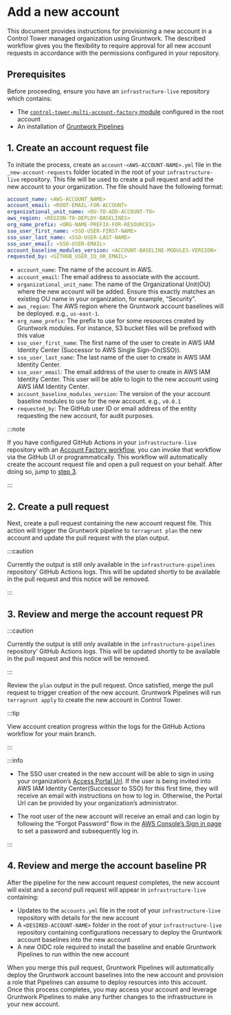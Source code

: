 # Add a new account

This document provides instructions for provisioning a new account in a Control Tower managed organization using Gruntwork. The described workflow gives you the flexibility to require approval for all new account requests in accordance with the permissions configured in your repository.

## Prerequisites

Before proceeding, ensure you have an `infrastructure-live` repository which contains:

- The [`control-tower-multi-account-factory` module](https://GitHub.com/gruntwork-io/terraform-aws-control-tower/tree/main/modules/landingzone/control-tower-multi-account-factory) configured in the root account
  <!-- Repo must include the multi-account factory module configured in the root account -->
- An installation of [Gruntwork Pipelines](https://LINK-TO-VALID-DOC)

## 1. Create an account request file

To initiate the process, create an `account-<AWS-ACCOUNT-NAME>.yml` file in the `_new-account-requests` folder located in the root of your `infrastructure-live` repository. This file will be used to create a pull request and add the new account to your organization. The file should have the following format:

```yaml account-<AWS-ACCOUNT-NAME>.yml
account_name: <AWS-ACCOUNT_NAME>
account_email: <ROOT-EMAIL-FOR-ACCOUNT>
organizational_unit_name: <OU-TO-ADD-ACCOUNT-TO>
aws_region: <REGION-T0-DEPLOY-BASELINES>
org_name_prefix: <ORG-NAME-PREFIX-FOR-RESOURCES>
sso_user_first_name: <SSO-USER-FIRST-NAME>
sso_user_last_name: <SSO-USER-LAST-NAME>
sso_user_email: <SSO-USER-EMAIL>
account_baseline_modules_version: <ACCOUNT-BASELINE-MODULES-VERSION>
requested_by: <GITHUB_USER_ID_OR_EMAIL>
```

- `account_name`: The name of the account in AWS.
- `account_email`: The email address to associate with the account.
- `organizational_unit_name`: The name of the Organizational Unit(OU) where the new account will be added. Ensure this exactly matches an existing OU name in your organization, for example, “Security”.
- `aws_region`: The AWS region where the Gruntwork account baselines will be deployed. e.g., `us-east-1`.
- `org_name_prefix`: The prefix to use for some resources created by Gruntwork modules. For instance, S3 bucket files will be prefixed with this value
- `sso_user_first_name`: The first name of the user to create in AWS IAM Identity Center (Successor to AWS Single Sign-On(SSO)).
- `sso_user_last_name`: The last name of the user to create in AWS IAM Identity Center.
- `sso_user_email`: The email address of the user to create in AWS IAM Identity Center. This user will be able to login to the new account using AWS IAM Identity Center.
- `account_baseline_modules_version`: The version of the your account baseline modules to use for the new account. e.g., `v0.0.1`
- `requested_by`: The GitHub user ID or email address of the entity requesting the new account, for audit purposes.

:::note

If you have configured GitHub Actions in your `infrastructure-live` repository with an [Account Factory workflow](https://LINK-TO-VALID-DOC), you can invoke that workflow via the GitHub UI or programmatically. This workflow will automatically create the account request file and open a pull request on your behalf. After doing so, jump to [step 3](#3-review-and-merge-the-account-request-pr).

:::

## 2. Create a pull request

Next, create a pull request containing the new account request file. This action will trigger the Gruntwork pipeline to `terragrunt plan` the new account and update the pull request with the plan output.

:::caution

Currently the output is still only available in the `infrastructure-pipelines` repository’ GitHub Actions logs. This will be updated shortly to be available in the pull request and this notice will be removed.

:::

## 3. Review and merge the account request PR

:::caution

Currently the output is still only available in the `infrastructure-pipelines` repository’ GitHub Actions logs. This will be updated shortly to be available in the pull request and this notice will be removed.

:::

Review the `plan` output in the pull request. Once satisfied, merge the pull request to trigger creation of the new account. Gruntwork Pipelines will run `terragrunt apply` to create the new account in Control Tower.

:::tip

View account creation progress within the logs for the GitHub Actions workflow for your main branch.

:::

:::info

- The SSO user created in the new account will be able to sign in using your organization’s [Access Portal Url](https://docs.aws.amazon.com/signin/latest/userguide/sign-in-urls-defined.html#access-portal-url). If the user is being invited into AWS IAM Identity Center(Successor to SSO) for this first time, they will receive an email with instructions on how to log in. Otherwise, the Portal Url can be provided by your organization’s administrator.

- The root user of the new account will receive an email and can login by following the “Forgot Password” flow in the [AWS Console’s Sign in page](https://console.aws.amazon.com/) to set a password and subsequently log in.
<!-- https://docs.aws.amazon.com/controltower/latest/userguide/root-login.html -->

:::

## 4. Review and merge the account baseline PR

After the pipeline for the new account request completes, the new account will exist and a _second_ pull request will appear in `infrastructure-live` containing:

- Updates to the `accounts.yml` file in the root of your `infrastructure-live` repository with details for the new account
- A `<DESIRED-ACCOUNT-NAME>` folder in the root of your `infrastructure-live` repository containing configurations necessary to deploy the Gruntwork account baselines into the new account
- A new OIDC role required to install the baseline and enable Gruntwork Pipelines to run within the new account

When you merge this pull request, Gruntwork Pipelines will automatically deploy the Gruntwork account baselines into the new account and provision a role that Pipelines can assume to deploy resources into this account. Once this process completes, you may access your account and leverage Gruntwork Pipelines to make any further changes to the infrastructure in your new account.


<!-- ##DOCS-SOURCER-START
{
  "sourcePlugin": "local-copier",
  "hash": "670b3052d7a0b330e817de27ad6d29f8"
}
##DOCS-SOURCER-END -->
